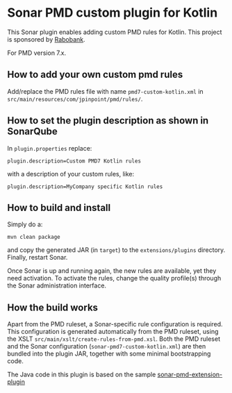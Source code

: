# Sonar PMD custom plugin for Kotlin

This Sonar plugin enables adding custom PMD rules for Kotlin. 
This project is sponsored by [Rabobank](https://www.rabobank.com/).

For PMD version 7.x.

## How to add your own custom pmd rules

Add/replace the PMD rules file with name `pmd7-custom-kotlin.xml` in `src/main/resources/com/jpinpoint/pmd/rules/`.

## How to set the plugin description as shown in SonarQube
In `plugin.properties` replace:

    plugin.description=Custom PMD7 Kotlin rules

with a description of your custom rules, like:

    plugin.description=MyCompany specific Kotlin rules

## How to build and install

Simply do a:

    mvn clean package

and copy the generated JAR (in `target`) to the `extensions/plugins` directory. 
Finally, restart Sonar.

Once Sonar is up and running again, the new rules are available, yet they need activation. 
To activate the rules, change the quality profile(s) through the Sonar administration interface.

## How the build works

Apart from the PMD ruleset, a Sonar-specific rule configuration is required. 
This configuration is generated automatically from the PMD ruleset, using the XSLT `src/main/xslt/create-rules-from-pmd.xsl`. 
Both the PMD ruleset and the Sonar configuration (`sonar-pmd7-custom-kotlin.xml`) are then bundled into the plugin JAR, together with some minimal bootstrapping code.

The Java code in this plugin is based on the sample [sonar-pmd-extension-plugin](https://github.com/SonarSource/sonar-examples/tree/master/plugins/sonar-pmd-extension-plugin)
